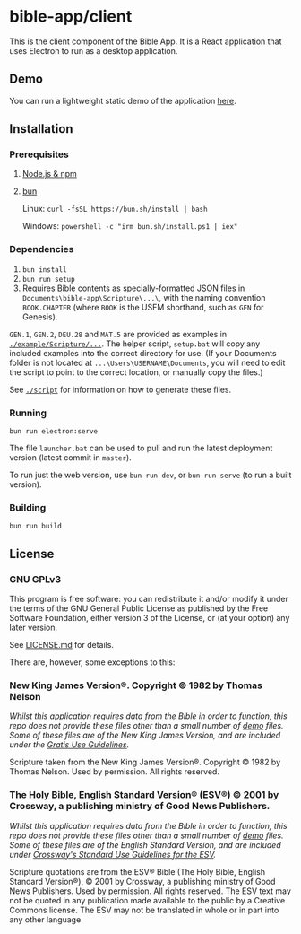 # bible-app/client

This is the client component of the Bible App. It is a React application that uses Electron to run as a desktop application.

## Demo

You can run a lightweight static demo of the application [here](https://razzula.github.io/bible-app/).

## Installation
### Prerequisites

1. [Node.js & npm](https://docs.npmjs.com/downloading-and-installing-node-js-and-npm)

2. [bun](https://bun.sh/)

    Linux: `curl -fsSL https://bun.sh/install | bash`

    Windows: `powershell -c "irm bun.sh/install.ps1 | iex"`

### Dependencies
1.  `bun install `
3.  `bun run setup`
4. Requires Bible contents as specially-formatted JSON files in `Documents\bible-app\Scripture\...\`, with the naming convention `BOOK.CHAPTER` (where `BOOK` is the USFM shorthand, such as `GEN` for Genesis).

`GEN.1`, `GEN.2`, `DEU.28` and `MAT.5` are provided as examples in [`./example/Scripture/...`](/example/Scripture/). The helper script, `setup.bat` will copy any included examples into the correct directory for use.
(If your Documents folder is not located at `...\Users\USERNAME\Documents`, you will need to edit the script to point to the correct location, or manually copy the files.)

See [`./script`](/script) for information on how to generate these files.

### Running

`bun run electron:serve`

The file `launcher.bat` can be used to pull and run the latest deployment version (latest commit in `master`).

To run just the web version, use `bun run dev`, or `bun run serve` (to run a built version).

### Building

`bun run build`

## License
### GNU GPLv3

This program is free software: you can redistribute it and/or modify it under the terms of the GNU General Public License as published by the Free Software Foundation, either version 3 of the License, or (at your option) any later version.

See [LICENSE.md](https://github.com/Razzula/ible-app/blob/main/LICENSE.md) for details.

There are, however, some exceptions to this:

### New King James Version®. Copyright © 1982 by Thomas Nelson

_Whilst this application requires data from the Bible in order to function, this repo does not provide these files other than a small number of [demo](https://github.com/Razzula/bible-app/tree/main/example/Scripture/) files. Some of these files are of the New King James Version, and are included under the [Gratis Use Guidelines](https://www.thomasnelson.com/about-us/permissions/#permissionBiblequote)._

Scripture taken from the New King James Version®. Copyright © 1982 by Thomas Nelson. Used by permission. All rights reserved.

### The Holy Bible, English Standard Version® (ESV®) © 2001 by Crossway, a publishing ministry of Good News Publishers.

_Whilst this application requires data from the Bible in order to function, this repo does not provide these files other than a small number of [demo](https://github.com/Razzula/bible-app/tree/main/example/Scripture) files. Some of these files are of the English Standard Version, and are included under [Crossway's Standard Use Guidelines for the ESV](https://www.crossway.org/permissions/)._

Scripture quotations are from the ESV® Bible (The Holy Bible, English Standard Version®), © 2001 by Crossway, a publishing ministry of Good News Publishers. Used by permission. All rights reserved. The ESV text may not be quoted in any publication made available to the public by a Creative Commons license. The ESV may not be translated in whole or in part into any other language
